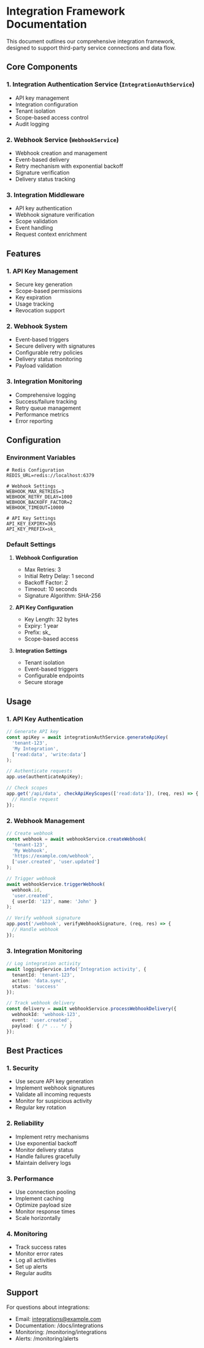 # Integration Framework Documentation

This document outlines our comprehensive integration framework, designed to support third-party service connections and data flow.

## Core Components

### 1. Integration Authentication Service (`IntegrationAuthService`)
- API key management
- Integration configuration
- Tenant isolation
- Scope-based access control
- Audit logging

### 2. Webhook Service (`WebhookService`)
- Webhook creation and management
- Event-based delivery
- Retry mechanism with exponential backoff
- Signature verification
- Delivery status tracking

### 3. Integration Middleware
- API key authentication
- Webhook signature verification
- Scope validation
- Event handling
- Request context enrichment

## Features

### 1. API Key Management
- Secure key generation
- Scope-based permissions
- Key expiration
- Usage tracking
- Revocation support

### 2. Webhook System
- Event-based triggers
- Secure delivery with signatures
- Configurable retry policies
- Delivery status monitoring
- Payload validation

### 3. Integration Monitoring
- Comprehensive logging
- Success/failure tracking
- Retry queue management
- Performance metrics
- Error reporting

## Configuration

### Environment Variables

```env
# Redis Configuration
REDIS_URL=redis://localhost:6379

# Webhook Settings
WEBHOOK_MAX_RETRIES=3
WEBHOOK_RETRY_DELAY=1000
WEBHOOK_BACKOFF_FACTOR=2
WEBHOOK_TIMEOUT=10000

# API Key Settings
API_KEY_EXPIRY=365
API_KEY_PREFIX=sk_
```

### Default Settings

1. **Webhook Configuration**
   - Max Retries: 3
   - Initial Retry Delay: 1 second
   - Backoff Factor: 2
   - Timeout: 10 seconds
   - Signature Algorithm: SHA-256

2. **API Key Configuration**
   - Key Length: 32 bytes
   - Expiry: 1 year
   - Prefix: sk_
   - Scope-based access

3. **Integration Settings**
   - Tenant isolation
   - Event-based triggers
   - Configurable endpoints
   - Secure storage

## Usage

### 1. API Key Authentication

```typescript
// Generate API key
const apiKey = await integrationAuthService.generateApiKey(
  'tenant-123',
  'My Integration',
  ['read:data', 'write:data']
);

// Authenticate requests
app.use(authenticateApiKey);

// Check scopes
app.get('/api/data', checkApiKeyScopes(['read:data']), (req, res) => {
  // Handle request
});
```

### 2. Webhook Management

```typescript
// Create webhook
const webhook = await webhookService.createWebhook(
  'tenant-123',
  'My Webhook',
  'https://example.com/webhook',
  ['user.created', 'user.updated']
);

// Trigger webhook
await webhookService.triggerWebhook(
  webhook.id,
  'user.created',
  { userId: '123', name: 'John' }
);

// Verify webhook signature
app.post('/webhook', verifyWebhookSignature, (req, res) => {
  // Handle webhook
});
```

### 3. Integration Monitoring

```typescript
// Log integration activity
await loggingService.info('Integration activity', {
  tenantId: 'tenant-123',
  action: 'data.sync',
  status: 'success'
});

// Track webhook delivery
const delivery = await webhookService.processWebhookDelivery({
  webhookId: 'webhook-123',
  event: 'user.created',
  payload: { /* ... */ }
});
```

## Best Practices

### 1. Security
- Use secure API key generation
- Implement webhook signatures
- Validate all incoming requests
- Monitor for suspicious activity
- Regular key rotation

### 2. Reliability
- Implement retry mechanisms
- Use exponential backoff
- Monitor delivery status
- Handle failures gracefully
- Maintain delivery logs

### 3. Performance
- Use connection pooling
- Implement caching
- Optimize payload size
- Monitor response times
- Scale horizontally

### 4. Monitoring
- Track success rates
- Monitor error rates
- Log all activities
- Set up alerts
- Regular audits

## Support

For questions about integrations:

- Email: integrations@example.com
- Documentation: /docs/integrations
- Monitoring: /monitoring/integrations
- Alerts: /monitoring/alerts 